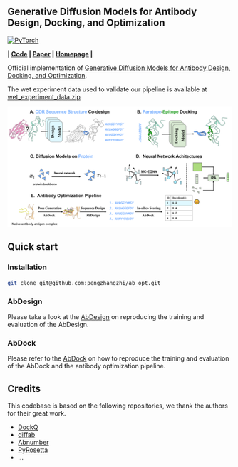 ## Generative Diffusion Models for Antibody Design, Docking, and Optimization

<a href="https://pytorch.org/get-started/locally/"><img alt="PyTorch" src="https://img.shields.io/badge/PyTorch-ee4c2c?logo=pytorch&logoColor=white"></a>

**| [Code](https://github.com/pengzhangzhi/ab_opt) | [Paper](https://www.biorxiv.org/content/10.1101/2023.09.25.559190v1) | [Homepage](https://pengzhangzhi.github.io/ab_opt_homepage/) |**


Official implementation of [Generative Diffusion Models for Antibody Design, Docking, and Optimization](https://www.biorxiv.org/content/10.1101/2023.09.25.559190v1).

The wet experiment data used to validate our pipeline is available at [wet_experiment_data.zip](./wet_experiment_data.zip)


![Cover Image](cover.png)


## Quick start
### Installation
```bash
git clone git@github.com:pengzhangzhi/ab_opt.git
```
### AbDesign
Please take a look at the [AbDesign](./AbDesign/) on reproducing the training and evaluation of the AbDesign.
### AbDock

Please refer to the [AbDock](./AbDock/) on how to reproduce the training and evaluation of the AbDock and the antibody optimization pipeline.

## Credits <a name = "credits"></a>
This codebase is based on the following repositories, we thank the authors for their great work.
- [DockQ](https://github.com/bjornwallner/DockQ)
- [diffab](https://github.com/luost26/diffab)
- [Abnumber](https://github.com/prihoda/AbNumber)
- [PyRosetta](https://www.pyrosetta.org/)
- ...

